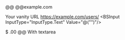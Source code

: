﻿<BSInputGroup MarginBottom="Margins.Medium">
    <span class="@BS.Input_Group_Text">@@</span>
    <BSInput InputType="InputType.Text" placeholder="Username"  Value="@("")"/>
</BSInputGroup>

<BSInputGroup MarginBottom="Margins.Medium">
    <BSInput InputType="InputType.Text" placeholder="Recipient's username"  Value="@("")"/>
    <span class="@BS.Input_Group_Text">@@example.com</span>
</BSInputGroup>

<BSLabel>Your vanity URL</BSLabel>
<BSInputGroup MarginBottom="Margins.Medium">
    <span class="@BS.Input_Group_Text" id="basic-addon3">https://example.com/users/</span>
    <BSInput InputType="InputType.Text"  Value="@("")"/>
</BSInputGroup>

<BSInputGroup MarginBottom="Margins.Medium">
    <span class="@BS.Input_Group_Text">$</span>
    <BSInput InputType="InputType.Text"  Value="@("")"/>
    <span class="@BS.Input_Group_Text">.00</span>
</BSInputGroup>

<BSInputGroup MarginBottom="Margins.Medium">
    <BSInput InputType="InputType.Text" placeholder="Username"  Value="@("")"/>
    <span class="@BS.Input_Group_Text" >@@</span>
    <BSInput InputType="InputType.Text" placeholder="Server"  Value="@("")"/>
</BSInputGroup>

<BSInputGroup MarginBottom="Margins.Medium">
    <span class="@BS.Input_Group_Text">With textarea</span>
    <BSInput InputType="InputType.TextArea"  Value="@("")"></BSInput>
</BSInputGroup>